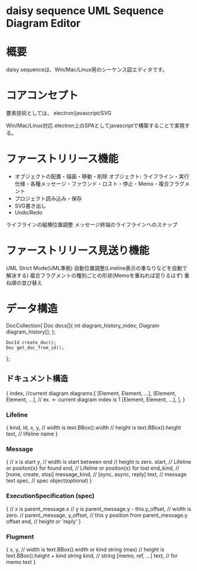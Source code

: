 daisy sequence UML Sequence Diagram Editor
====

# 概要
daisy sequenceは、Win/Mac/Linux用のシーケンス図エディタです。

# コアコンセプト
要素技術としては、 electron/javascript/SVG

Win/Mac/Linux対応
electron上のSPAとしてjavascriptで構築することで実現する。


# ファーストリリース機能
- オブジェクトの配置・描画・移動・削除
 オブジェクト:
  ライフライン・実行仕様・各種メッセージ・ファウンド・ロスト・停止・Memo・複合フラグメント
- プロジェクト読み込み・保存
- SVG書き出し
- Undo/Redo

ライフラインの縦横位置調整
メッセージ終端のライフラインへのスナップ

# ファーストリリース見送り機能
UML Strict Mode(UML準拠)
自動位置調整(Lineline表示の重なりなどを自動で解決する)
複合フラグメントの種別ごとの形状(Memoを重ねれば足りるはず)
重ね順の並び替え


# データ構造

DocCollection{
	Doc docs[]{
		int diagram_history_index;
		Diagram diagram_history[];
	};

	DocId create_doc();
	Doc get_doc_from_id();
};

## ドキュメント構造
{
	index,				//current diagram
	diagrams:[
		[Element, Element, ...],
		[Element, Element, ...], // ex. <- current diagram index is 1
		[Element, Element, ...],
	],
}

### Lifeline
{
	kind, id,
	x,
	y,
	// width is text.BBox().width
	// height is text.BBox().height
	text,		// lifeline name
}

### Message
{
	// x is start
	y,
	// width is start between end
	// height is zero.
	start,		// Lifeline or positon{x} for found
	end,		// Lifeline or positon{x} for lost
	end_kind,	// [none, create, stop]
	message_kind,		// [sync, async, reply]
	text,		// message text
	spec,		// spec object(optional)
}

### ExecutionSpecification (spec)
{
	// x is parent_message.x
	// y is parent_message.y - this.y_offset,
	// width is zero.
	// parent_message,
	y_offset,	// this y position from parent_message.y offset
	end,		// height or 'reply'
}

### Flugment
{
	x,
	y,
	// width is text.BBox().width or kind string (max)
	// height is text.BBox().height + kind string
	kind,		// string [memo, ref, ...]
	text,		// for memo text
}



